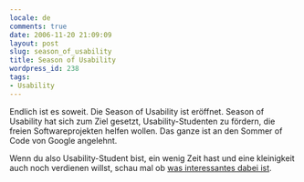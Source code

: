 ```yaml
---
locale: de
comments: true
date: 2006-11-20 21:09:09
layout: post
slug: season_of_usability
title: Season of Usability
wordpress_id: 238
tags:
- Usability
---
```


Endlich ist es soweit. Die Season of Usability ist eröffnet. Season of
Usability hat sich zum Ziel gesetzt, Usability-Studenten zu fördern, die freien
Softwareprojekten helfen wollen. Das ganze ist an den Sommer of Code von Google
angelehnt.

Wenn du also Usability-Student bist, ein wenig Zeit hast und eine kleinigkeit
auch noch verdienen willst, schau mal ob [was interessantes dabei ist](http://www.openusability.org/season/0607/).
